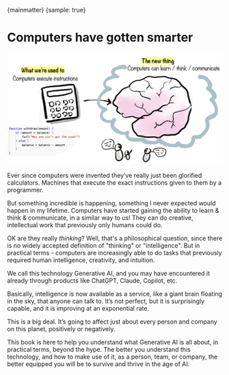 {mainmatter}
{sample: true}

# Computers have gotten smarter

![](resources/010-calculator-brain.png)

Ever since computers were invented they’ve really just been glorified calculators. Machines that execute the exact instructions given to them by a programmer.

But something incredible is happening, something I never expected would happen in my lifetime. Computers have started gaining the ability to learn & think & communicate, in a similar way to us! They can do creative, intellectual work that previously only humans could do.

OK are they really _thinking_? Well, that's a philosophical question, since there is no widely accepted definition of "thinking" or "intelligence". But in practical terms - computers are increasingly able to do tasks that previously required human intelligence, creativity, and intuition.

We call this technology Generative AI, and you may have encountered it already through products like ChatGPT, Claude, Copilot, etc.

Basically, intelligence is now available as a service, like a giant brain floating in the sky, that anyone can talk to. It’s not perfect, but it is surprisingly capable, and it is improving at an exponential rate.

This is a big deal. It’s going to affect just about every person and company on this planet, positively or negatively.

This book is here to help you understand what Generative AI is all about, in practical terms, beyond the hype. The better you understand this technology, and how to make use of it, as a person, team, or company, the better equipped you will be to survive and thrive in the age of AI.
